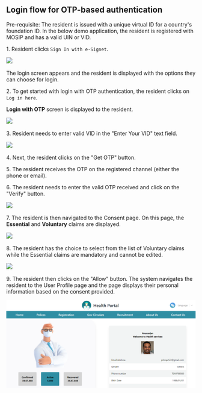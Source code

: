 ## Login flow for OTP-based authentication

Pre-requisite: The resident is issued with a unique virtual ID for a country's foundation ID. In the below demo application, the resident is registered with MOSIP and has a valid UIN or VID.

1\. Resident clicks `Sign In with e-Signet`.

![](\_images/qr-login-screen1.png)

The login screen appears and the resident is displayed with the options they can choose for login.

2\. To get started with login with OTP authentication, the resident clicks on `Log in here`.

**Login with OTP** screen is displayed to the resident.

![](\_images/idp-login-otp-loginhere.png)

3\. Resident needs to enter valid VID in the "Enter Your VID" text field. 

![](\_images/idp-login-otp-entervid.png)

4\. Next, the resident clicks on the "Get OTP" button.

5\. The resident receives the OTP on the registered channel (either the phone or email).

6\. The resident needs to enter the valid OTP received and click on the "Verify" button.

![](\_images/idp-login-otp-verify.png)

7\. The resident is then navigated to the Consent page. On this page, the **Essential** and **Voluntary** claims are displayed.

![](\_images/idp-login-otp-askingconsent.png)

8\. The resident has the choice to select from the list of Voluntary claims while the Essential claims are mandatory and cannot be edited.

![](\_images/idp-login-otp-showingclaims.png)

9\. The resident then clicks on the "Allow" button. The system navigates the resident to the User Profile page and the page displays their personal information based on the consent provided.

![](.gitbook/assets/test-docs.png)
